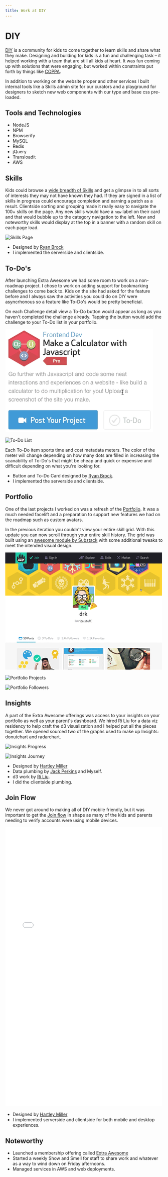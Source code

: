 ```yaml
---
title: Work at DIY
---
```


# DIY

[DIY][diy] is a community for kids to come together to learn skills and share what
they make. Designing and building for kids is a fun and challenging task – it helped
working with a team that are still all kids at heart. It was fun coming up with solutions that were engaging, but worked within constraints put forth by things like [COPPA][coppa].

In addition to working on the website proper and other services I built internal
tools like a Skills admin site for our curators and a playground for designers to
sketch new web components with our type and base css pre-loaded.

## Tools and Technologies

- NodeJS
- NPM
- Browserify
- MySQL
- Redis
- jQuery
- Transloadit
- AWS

## Skills

Kids could browse a [wide breadth of Skills][skills] and get a glimpse in to all
sorts of interests they may not have known they had. If they are signed in a
list of skills in progress could encourage completion and earning a patch as
a result. Clientside sorting and grouping made it really easy to navigate the
100+ skills on the page. Any new skills would have a `new` label on their card and
that would bubble up to the category navigation to the left. New and noteworthy
skills would display at the top in a banner with a random skill on each page
load.

![Skills Page](https://cloud.githubusercontent.com/assets/22249/5868795/9fa188c2-a263-11e4-8659-0e51e7fd4933.png)

- Designed by [Ryan Brock](ryan)
- I implemented the serverside and clientside.

## To-Do's

After launching Extra Awesome we had some room to work on a non-roadmap project.
I chose to work on adding support for bookmarking challenges to come back to. Kids
on the site had asked for the feature before and I always saw the activities you
could do on DIY were asyncrhonous so a feature like To-Do's would be pretty beneficial.

On each Challenge detail view a To-Do button would appear as long as you haven't
completed the challenge already. Tapping the button would add the challenge
to your To-Do list in your portfolio.

![To-Do Button](/projects/diy/images/todo-button.gif)

![To-Do List](https://cloud.githubusercontent.com/assets/22249/5868810/bd96fdd0-a263-11e4-9642-23e378b60967.png)

Each To-Do item sports time and cost metadata meters. The color of the meter
will change depending on how many dots are filled in increasing the scanability
of To-Do's that might be cheap and quick or expensive and difficult depending
on what you're looking for.

- Button and To-Do Card designed by [Ryan Brock][ryan].
- I implemented the serverside and clientside.

## Portfolio

One of the last projects I worked on was a refresh of the [Portfolio][portfolio].
It was a much needed facelift and a preparation to support new features we had
on the roadmap such as custom avatars.

In the previous iteration you couldn't view your entire skill grid. With this
update you can now scroll through your entire skill history. The grid was built
using an [awesome module by Substack][hexgrid] with some additional tweaks to meet the
intended visual design.

![Skill Grid](/projects/diy/images/skill-grid.gif)

![Portfolio Projects](https://cloud.githubusercontent.com/assets/22249/5868815/c8397862-a263-11e4-9a1d-568bade27097.png)

![Portfolio Followers](https://cloud.githubusercontent.com/assets/22249/5868811/bdd49582-a263-11e4-9cb6-3d62e6152778.png)

## Insights

A part of the Extra Awesome offerings was access to your insights on your portfolio
as well as your parent's dashboard. We hired Ri Liu for a data viz residency to
help craft the d3 visualization and I helped put all the pieces together. We
opened sourced two of the graphs used to make up Insights: donutchart and
radarchart.

![Insights Progress](https://cloud.githubusercontent.com/assets/22249/5868805/b888ac8a-a263-11e4-880f-6a3b0efc2829.png)

![Insights Journey](https://cloud.githubusercontent.com/assets/22249/5868806/b8a64d08-a263-11e4-8f93-1035b52db608.png)

- Designed by [Hartley Miller][hartley]
- Data plumbing by [Jack Perkins][jack] and Myself.
- d3 work by [Ri Liu][ri].
- I did the clientside plumbing.

## Join Flow

We never got around to making all of DIY mobile friendly, but it was important
to get the [Join flow][join] in shape as many of the kids and parents needing to verify
accounts were using mobile devices.

<iframe src="//player.vimeo.com/video/117758788" width="500" height="888" frameborder="0" webkitallowfullscreen mozallowfullscreen allowfullscreen class="article-media"></iframe>

- Designed by [Hartley Miller][hartley]
- I implemented serverside and clientside for both mobile and desktop experiences.

## Noteworthy

- Launched a membership offering called [Extra Awesome][ea]
- Started a weekly Show and Smell for staff to share work and whatever as a way to wind down on Friday afternoons.
- Managed services in AWS and web deployments.

[coppa]: http://www.coppa.org (Children's Online Privacy Protection Act)
[diy]: https://diy.org (DIY)
[skills]: https://diy.org/skills (DIY – Skills)
[playground]: https://github.com/diy/web-playground (DIY – Playground)
[ryan]: https://twitter.com/brocklesocks (Ryan's Twitter)
[portfolio]: https://diy.org/drk (drk on DIY)
[hexgrid]: https://github.com/substack/hex-grid (skill-grid on Github)
[hartley]: https://twitter.com/hrtlym (Hartley's Twitter)
[ri]: https://twitter.com/riblah (Ri's Twitter)
[jack]: https://twitter.com/mousecastle (Jack's Twitter)
[ea]: https://diy.org/membership (DIY Membership)
[join]: https://diy.org/join (DIY Join)
